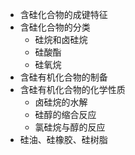- 含硅化合物的成键特征
- 含硅化合物的分类
  - 硅烷和卤硅烷
  - 硅酸酯
  - 硅氧烷
- 含硅有机化合物的制备
- 含硅有机化合物的化学性质
  - 卤硅烷的水解
  - 硅醇的缩合反应
  - 氯硅烷与醇的反应
- 硅油、硅橡胶、硅树脂